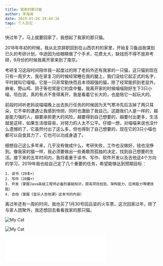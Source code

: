 ```yaml
---
title: 我家的那只猫
author: 李海涛
date: 2019-01-26 19:44:16
tags: 个人日记
---
```

快过年了，马上就要回家了，我想起了我家的那只猫。

2018年年初的时候，我从北京辞职回到在山西农村的家里，开始复习备战我谋划已久的考研计划，中途因为给眼睛做了个手术，花费太大，缺钱而不得不放弃考研，9月份的时候我离开家来到了南京。

考研复习这段时间陪伴我一起度过的除了老妈外还有我家的一只猫，这只猫到现在只有一周岁大，我在家复习的时候经常睡在我的腿上，我们没给它起正式的名字，平时就叫它喵喵，它是一只非常勤快而且本领超强的猫，除了经常能抓到老鼠外，麻雀、野山鸡、鸽子等也常是它的盘中餐。我离开家的时候喵喵刚好生下3只小喵，坦白说，真的有点不舍得离开，我是看着它长大的，也是陪它一起玩大的。

前段时间听老妈说喵喵晚上出去执行任务的时候因为天气寒冷先后冻掉了两只耳朵，它不幸的遭遇让我感到怜悯，同时也激励了我自己。这跟我们人是一样的，越是能力强的人，越要承担更大的风险，越要得到自己想要的，越要付出更多，生活就是这样，如果生活很容易，对努力的人太不公平。仔细一想，对喵喵来说也没什么遗憾的了，它虽然付出了这么多，但也得到了自己想要的，现在它的3只小喵也都可以自食其力了，它也可以功成身退了。

细想自己这么多年来，几乎没有做成什么，考研失败，工作也没做好，钱也没挣到。像我家的猫一样，我必须要做出一些勇敢而孤独的决定，找到自己想要的生活。接下来的五年时间内，我将着重于读书、写作、软件开发以及吉他这4个方向的学习，2019年我也给自己定了几个重要的任务，希望能够达到预期目标：

	1. 读书（20本+）
	2. 写作（20篇+）
	3. 开发（掌握Java高级工程师必备的基础知识，提高项目经验、架构能力、应用能力等硬技能）
	4. 吉他（掌握《音乐人吉他课》这本书的内容）

离过年还有一周的时间，我也买了1月30号回吕梁的火车票，这次回家过年，除了与家人团聚外，我还想回去看看我家的那只猫。

![My Cat](my-cat.jpg)

![My Cat](my-cat-0.jpg)

<iframe frameborder="no" border="0" marginwidth="0" marginheight="0" width=330 height=86 src="//music.163.com/outchain/player?type=2&id=29812165&auto=1&height=66"></iframe>